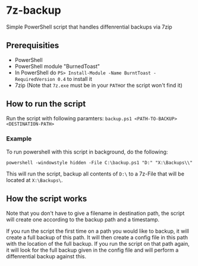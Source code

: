 # 7z-backup
Simple PowerShell script that handles diffenrential backups via 7zip

## Prerequisities
* PowerShell
* PowerShell module "BurnedToast"
 * In PowerShell do `PS> Install-Module -Name BurntToast -RequiredVersion 0.4` to install it
* 7zip (Note that `7z.exe` must be in your `PATH`or the script won't find it)

## How to run the script
Run the script with following paramters:
`backup.ps1 <PATH-TO-BACKUP> <DESTINATION-PATH>`

### Example
To run powershell with this script in background, do the following:

`powershell -windowstyle hidden -File C:\backup.ps1 "D:" "X:\Backups\\"`

This will run the script, backup all contents of `D:\` to a 7z-File that will be located at `X:\Backups\`.

## How the script works
Note that you don't have to give a filename in destination path, the script will create one according to the backup path and a timestamp.

If you run the script the first time on a path you would like to backup, it will create a full backup of this path. It will then create a config file in this path with the location of the full backup.
If you run the script on that path again, it will look for the full backup given in the config file and will perform a diffenrential backup against this.

